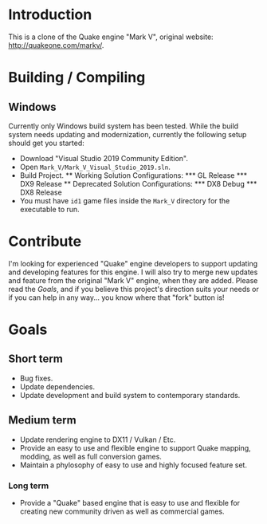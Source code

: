 
# Introduction

This is a clone of the Quake engine "Mark V", original website: http://quakeone.com/markv/.

# Building / Compiling

## Windows

Currently only Windows build system has been tested. 
While the build system needs updating and modernization, currently the following setup should get you started:
* Download "Visual Studio 2019 Community Edition".
* Open `Mark_V/Mark_V_Visual_Studio_2019.sln`.
* Build Project.
** Working Solution Configurations:
*** GL Release
*** DX9 Release
** Deprecated Solution Configurations:
*** DX8 Debug
*** DX8 Release
* You must have `id1` game files inside the `Mark_V` directory for the executable to run.

# Contribute

I'm looking for experienced "Quake" engine developers to support updating and developing features for this engine. I will also try to merge new updates and feature from the original "Mark V" engine, when they are added. Please read the *Goals*, and if you believe this project's direction suits your needs or if you can help in any way... you know where that "fork" button is!

# Goals

## Short term

* Bug fixes.
* Update dependencies.
* Update development and build system to contemporary standards.

## Medium term

* Update rendering engine to DX11 / Vulkan / Etc.
* Provide an easy to use and flexible engine to support Quake mapping, modding, as well as full conversion games.
* Maintain a phylosophy of easy to use and highly focused feature set.

### Long term
* Provide a "Quake" based engine that is easy to use and flexible for creating new community driven as well as commercial games.

